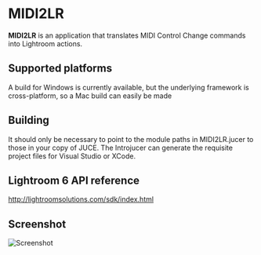 # MIDI2LR
**MIDI2LR** is an application that translates MIDI Control Change commands into Lightroom actions.

## Supported platforms
A build for Windows is currently available, but the underlying framework is cross-platform, so a Mac build can easily be made

## Building
It should only be necessary to point to the module paths in MIDI2LR.jucer to those in your copy of JUCE. The Introjucer can generate the requisite project files for Visual Studio or XCode.

## Lightroom 6 API reference
<http://lightroomsolutions.com/sdk/index.html>

## Screenshot
![Screenshot](http://i.imgur.com/Q4tFhL8.png)
